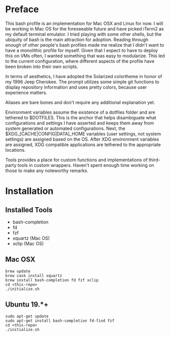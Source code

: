 # Preface
This bash profile is an implementation for Mac OSX and Linux for now. I will be working in Mac OS for the foreseeable future and have picked iTerm2 as my default terminal emulator. I tried playing with some other shells, but the ubiquity of bash is the main attraction for adoption. Reading through enough of other people's bash profiles made me realize that I didn't want to have a monolithic profile for myself. Given that I expect to have to deploy this on VMs often, I wanted something that was easy to modularize. This led to the current configuration, where different aspects of the profile have been broken into their own scripts.

In terms of aesthetics, I have adopted the Solarized colortheme in honor of my 1996 Jeep Cherokee. The prompt utilizes some simple git functions to display repository information and uses pretty colors, because user experience matters.

Aliases are bare bones and don't require any additional explanation yet.

Environment variables assume the existence of a dotfiles folder and are tethered to $DOTFILES. This is the anchor that helps disambiguate what configurations and settings I have asserted and keeps them away from system generated or automated configurations. Next, the $XDG_[CACHE|CONFIG|DATA]_HOME variables (user settings, not system settings) are assigned based on the OS. After XDG environment variables are assigned, XDG compatible applications are tethered to the appropriate locations.

Tools provides a place for custom functions and implementations of third-party tools in custom wrappers. Haven't spent enough time working on those to make any noteworthy remarks.

# Installation

## Installed Tools
- bash-completion
- fd 
- fzf
- xquartz (Mac OS)
- xclip (Mac OS)

## Mac OSX
```
brew update
brew cask install xquartz
brew install bash-completion fd fzf xclip
cd <this-repo>
./initialize.sh
```

## Ubuntu 19.*+
```
sudo apt-get update
sudo apt-get install bash-completion fd-find fzf
cd <this-repo>
./initialize.sh
```
